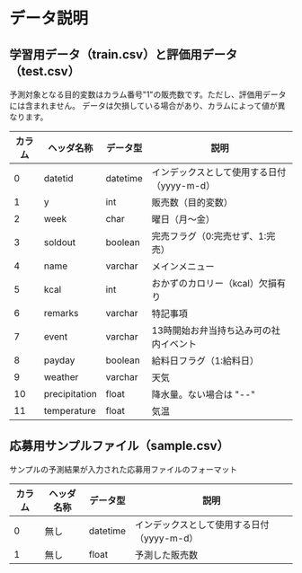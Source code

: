 # データ説明

## 学習用データ（train.csv）と評価用データ（test.csv）

予測対象となる目的変数はカラム番号"1"の販売数です。ただし、評価用データには含まれません。
データは欠損している場合があり、カラムによって値が異なります。

| カラム | ヘッダ名称    | データ型 | 説明                                       |
| ------ | ------------- | -------- | ------------------------------------------ |
| 0      | datetid       | datetime | インデックスとして使用する日付（yyyy-m-d） |
| 1      | y             | int      | 販売数（目的変数）                         |
| 2      | week          | char     | 曜日（月～金）                             |
| 3      | soldout       | boolean  | 完売フラグ（0:完売せず、1:完売）           |
| 4      | name          | varchar  | メインメニュー                             |
| 5      | kcal          | int      | おかずのカロリー（kcal）欠損有り           |
| 6      | remarks       | varchar  | 特記事項                                   |
| 7      | event         | varchar  | 13時開始お弁当持ち込み可の社内イベント     |
| 8      | payday        | boolean  | 給料日フラグ（1:給料日）                   |
| 9      | weather       | varchar  | 天気                                       |
| 10     | precipitation | float    | 降水量。ない場合は "--"                    |
| 11     | temperature   | float    | 気温                                       |

## 応募用サンプルファイル（sample.csv）

サンプルの予測結果が入力された応募用ファイルのフォーマット

| カラム | ヘッダ名称 | データ型 | 説明                                       |
| ------ | ---------- | -------- | ------------------------------------------ |
| 0      | 無し       | datetime | インデックスとして使用する日付（yyyy-m-d） |
| 1      | 無し       | float    | 予測した販売数                             |
